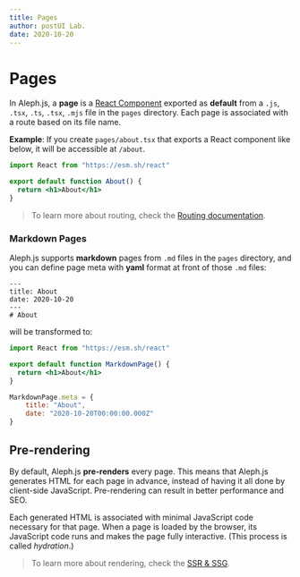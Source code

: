 ```yaml
---
title: Pages
author: postUI Lab.
date: 2020-10-20
---
```


# Pages

In Aleph.js, a **page** is a [React Component](https://reactjs.org/docs/components-and-props.html) exported as **default** from a `.js`, `.tsx`, `.ts`, `.tsx`, `.mjs` file in the `pages` directory. Each page is associated with a route based on its file name.

**Example**: If you create `pages/about.tsx` that exports a React component like below, it will be accessible at `/about`.

```jsx
import React from "https://esm.sh/react"

export default function About() {
  return <h1>About</h1>
}
```

> To learn more about routing, check the [Routing documentation](/docs/basic-features/routing).

### Markdown Pages

Aleph.js supports **markdown** pages from `.md` files in the `pages` directory, and you can define page meta with **yaml** format at front of those `.md` files:

```
---
title: About
date: 2020-10-20
---
# About
```

will be transformed to:

```jsx
import React from "https://esm.sh/react"

export default function MarkdownPage() {
  return <h1>About</h1>
}

MarkdownPage.meta = {
    title: "About",
    date: "2020-10-20T00:00:00.000Z"
}
```

## Pre-rendering

By default, Aleph.js **pre-renders** every page. This means that Aleph.js generates HTML for each page in advance, instead of having it all done by client-side JavaScript. Pre-rendering can result in better performance and SEO.

Each generated HTML is associated with minimal JavaScript code necessary for that page. When a page is loaded by the browser, its JavaScript code runs and makes the page fully interactive. (This process is called _hydration_.)

> To learn more about rendering, check the [SSR & SSG](/docs/basic-features/ssr-and-ssg).
